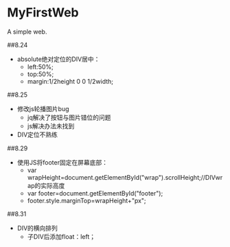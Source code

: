 # MyFirstWeb
A simple web.

##8.24<br />
* absolute绝对定位的DIV居中：<br />
  * left:50%;
  * top:50%;
  * margin:1/2height 0 0 1/2width;
 
##8.25<br />
* 修改js轮播图片bug
  * jq解决了按钮与图片错位的问题
  * js解决办法未找到
* DIV定位不熟练

##8.29<br />
* 使用JS将footer固定在屏幕底部：<br />
  * var wrapHeight=document.getElementById("wrap").scrollHeight;//DIVwrap的实际高度
  * var footer=document.getElementById("footer");
  * footer.style.marginTop=wrapHeight+"px";

##8.31<br />
* DIV的横向排列<br />
  * 子DIV后添加float：left；

